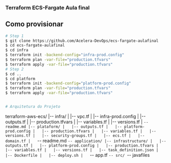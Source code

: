 ### Terraform ECS-Fargate Aula final 

## Como provisionar 
```bash
# Step 1
$ git clone https://github.com/Acelera-DevOps/ecs-fargate-aulafinal
$ cd ecs-fargate-aulafinal
$ cd infra
$ terraform init -backend-config="infra-prod.config"
$ terraform plan -var-file="production.tfvars"
$ terraform apply -var-file="production.tfvars"
# Step 2
$ cd ..
$ cd platform
$ terraform init -backend-config="platform-prod.config"
$ terraform plan -var-file="production.tfvars"
$ terraform apply -var-file="production.tfvars"


# Arquitetura do Projeto
```
terraform-aws-ecs/
|-- infra/
|   |-- vpc.tf
|   |-- infra-prod.config
|   |-- outputs.tf
|   |-- production.tfvars
|   |-- variables.tf
|   |-- versions.tf
|   `-- readme.md
|-- plataform/
|   |-- outputs.tf
|   |-- platform-prod.config
|   |-- production.tfvars
|   |-- variables.tf
|   |-- versions.tf
|   |-- security-groups.tf
|   |-- ecs.tf
|   |-- domain.tf
|   `-- readme.md
`-- application/
    |-- infrastructure/
    |   |-- outputs.tf
    |   |-- platform-prod.config
    |   |-- production.tfvars
    |   |-- variables.tf
    |   |-- versions.tf
    |   |-- task_definition.json
    |   |-- Dockerfile
    |   |-- deploy.sh
    |   `-- app.tf
    `-- src/
        `-- javafiles
```
